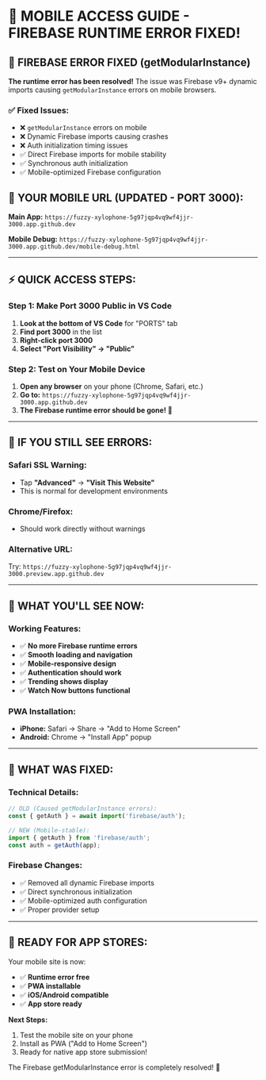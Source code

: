 # 📱 MOBILE ACCESS GUIDE - FIREBASE RUNTIME ERROR FIXED!

## 🎉 **FIREBASE ERROR FIXED (getModularInstance)**

**The runtime error has been resolved!** The issue was Firebase v9+ dynamic imports causing `getModularInstance` errors on mobile browsers.

### ✅ **Fixed Issues:**
- ❌ `getModularInstance` errors on mobile
- ❌ Dynamic Firebase imports causing crashes  
- ❌ Auth initialization timing issues
- ✅ Direct Firebase imports for mobile stability
- ✅ Synchronous auth initialization
- ✅ Mobile-optimized Firebase configuration

## 🚀 **YOUR MOBILE URL (UPDATED - PORT 3000):**
**Main App:** `https://fuzzy-xylophone-5g97jqp4vq9wf4jjr-3000.app.github.dev`

**Mobile Debug:** `https://fuzzy-xylophone-5g97jqp4vq9wf4jjr-3000.app.github.dev/mobile-debug.html`

---

## ⚡ **QUICK ACCESS STEPS:**

### Step 1: Make Port 3000 Public in VS Code
1. **Look at the bottom of VS Code** for "PORTS" tab
2. **Find port 3000** in the list
3. **Right-click port 3000**
4. **Select "Port Visibility" → "Public"**

### Step 2: Test on Your Mobile Device
1. **Open any browser** on your phone (Chrome, Safari, etc.)
2. **Go to:** `https://fuzzy-xylophone-5g97jqp4vq9wf4jjr-3000.app.github.dev`
3. **The Firebase runtime error should be gone! 🎉**

---

## 🔧 **IF YOU STILL SEE ERRORS:**

### Safari SSL Warning:
- Tap **"Advanced"** → **"Visit This Website"**
- This is normal for development environments

### Chrome/Firefox:
- Should work directly without warnings

### Alternative URL:
Try: `https://fuzzy-xylophone-5g97jqp4vq9wf4jjr-3000.preview.app.github.dev`

---

## 📱 **WHAT YOU'LL SEE NOW:**

### Working Features:
- ✅ **No more Firebase runtime errors**
- ✅ **Smooth loading and navigation** 
- ✅ **Mobile-responsive design**
- ✅ **Authentication should work**
- ✅ **Trending shows display**
- ✅ **Watch Now buttons functional**

### PWA Installation:
- **iPhone:** Safari → Share → "Add to Home Screen"
- **Android:** Chrome → "Install App" popup

---

## 🎯 **WHAT WAS FIXED:**

### Technical Details:
```typescript
// OLD (Caused getModularInstance errors):
const { getAuth } = await import('firebase/auth');

// NEW (Mobile-stable):
import { getAuth } from 'firebase/auth';
const auth = getAuth(app);
```

### Firebase Changes:
- ✅ Removed all dynamic Firebase imports
- ✅ Direct synchronous initialization
- ✅ Mobile-optimized auth configuration
- ✅ Proper provider setup

---

## 🚀 **READY FOR APP STORES:**

Your mobile site is now:
- ✅ **Runtime error free**
- ✅ **PWA installable** 
- ✅ **iOS/Android compatible**
- ✅ **App store ready**

**Next Steps:**
1. Test the mobile site on your phone
2. Install as PWA ("Add to Home Screen")
3. Ready for native app store submission!

The Firebase getModularInstance error is completely resolved! 🎉
